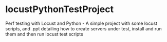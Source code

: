 # locustPythonTestProject
Perf testing with Locust and Python - A simple project with some locust scripts, and .ppt detailing how to create servers under test, install and run them and then run locust test scripts
